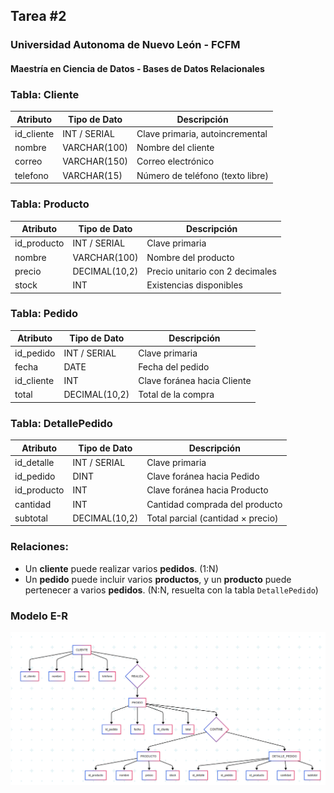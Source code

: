 ## Tarea #2
### Universidad Autonoma de Nuevo León - FCFM
#### Maestría en Ciencia de Datos - Bases de Datos Relacionales


### Tabla: Cliente

| Atributo             | Tipo de Dato     | Descripción                            |
|----------------------|------------------|----------------------------------------|
| id_cliente           | INT / SERIAL     | Clave primaria, autoincremental        |
| nombre               | VARCHAR(100)     | Nombre del cliente                     |
| correo               | VARCHAR(150)     | Correo electrónico                     |
| telefono             | VARCHAR(15)     | Número de teléfono (texto libre)        |


### Tabla: Producto

| Atributo             | Tipo de Dato     | Descripción                            |
|----------------------|------------------|----------------------------------------|
| id_producto          | INT / SERIAL     | Clave primaria                         |
| nombre               | VARCHAR(100)     | Nombre del producto                    |
| precio               | DECIMAL(10,2)    | Precio unitario con 2 decimales        |
| stock                | INT              | Existencias disponibles                |

### Tabla: Pedido

| Atributo             | Tipo de Dato     | Descripción                            |
|----------------------|------------------|----------------------------------------|
| id_pedido            | INT / SERIAL     | Clave primaria                         |
| fecha                | DATE             | Fecha del pedido                       |
| id_cliente           | INT              | Clave foránea hacia Cliente            |
| total                | DECIMAL(10,2)    | Total de la compra                     |

### Tabla: DetallePedido

| Atributo             | Tipo de Dato     | Descripción                            |
|----------------------|------------------|----------------------------------------|
| id_detalle           | INT / SERIAL     | Clave primaria                         |
| id_pedido            | DINT             | Clave foránea hacia Pedido             |
| id_producto          | INT              | Clave foránea hacia Producto           |
| cantidad             | INT              | Cantidad comprada del producto         |
| subtotal             | DECIMAL(10,2)    | Total parcial (cantidad × precio)      |

### Relaciones:
- Un **cliente** puede realizar varios **pedidos**. (1:N)
- Un **pedido** puede incluir varios **productos**, y un **producto** puede pertenecer a varios **pedidos**. (N:N, resuelta con la tabla `DetallePedido`)

### Modelo E-R
![Modelo ER](diagrama.png)



